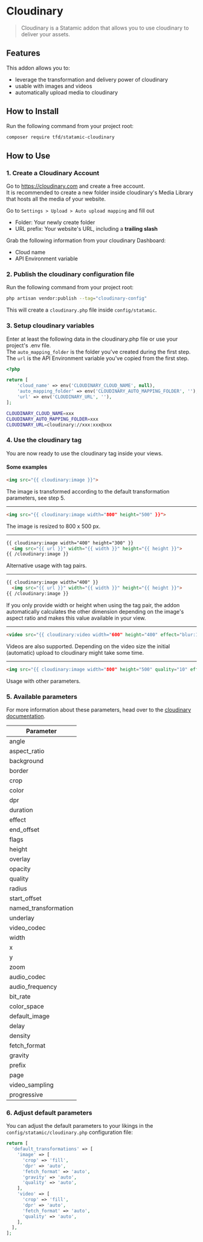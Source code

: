 # Cloudinary

> Cloudinary is a Statamic addon that allows you to use cloudinary to deliver your assets.

## Features

This addon allows you to:

- leverage the transformation and delivery power of cloudinary
- usable with images and videos
- automatically upload media to cloudinary

## How to Install

Run the following command from your project root:

```bash
composer require tfd/statamic-cloudinary
```

## How to Use

### 1. Create a Cloudinary Account

Go to https://cloudinary.com and create a free account.  
It is recommended to create a new folder inside cloudinary's Media Library that hosts all the media of your website.  

Go to `Settings > Upload > Auto upload mapping` and fill out
- Folder: Your newly create folder
- URL prefix: Your website's URL, including a **trailing slash**

Grab the following information from your cloudinary Dashboard:
- Cloud name
- API Environment variable

### 2. Publish the cloudinary configuration file

Run the following command from your project root:

```bash
php artisan vendor:publish --tag="cloudinary-config"
```

This will create a `cloudinary.php` file inside `config/statamic`.

### 3. Setup cloudinary variables

Enter at least the following data in the cloudinary.php file or use your project's .env file.  
The `auto_mapping_folder` is the folder you've created during the first step.
The `url` is the API Environment variable you've copied from the first step.

```php
<?php

return [
    'cloud_name' => env('CLOUDINARY_CLOUD_NAME', null),
    'auto_mapping_folder' => env('CLOUDINARY_AUTO_MAPPING_FOLDER', ''),
    'url' => env('CLOUDINARY_URL', ''),
];
```

```bash
CLOUDINARY_CLOUD_NAME=xxx
CLOUDINARY_AUTO_MAPPING_FOLDER=xxx
CLOUDINARY_URL=cloudinary://xxx:xxx@xxx
```

### 4. Use the cloudinary tag

You are now ready to use the cloudinary tag inside your views.

#### Some examples

```html
<img src="{{ cloudinary:image }}">
```
The image is transformed according to the default transformation parameters, see step 5.

---

```html
<img src="{{ cloudinary:image width="800" height="500" }}">
```
The image is resized to 800 x 500 px.

---

```html
{{ cloudinary:image width="400" height="300" }}
  <img src="{{ url }}" width="{{ width }}" height="{{ height }}">
{{ /cloudinary:image }}
```
Alternative usage with tag pairs.

---

```html
{{ cloudinary:image width="400" }}
  <img src="{{ url }}" width="{{ width }}" height="{{ height }}">
{{ /cloudinary:image }}
```
If you only provide width or height when using the tag pair, the addon automatically calculates the other dimension depending on the image's aspect ratio and makes this value available in your view.

---

```html
<video src="{{ cloudinary:video width="600" height="400" effect="blur:1000" }}" muted autoplay></video>
```
Videos are also supported. Depending on the video size the initial (automatic) upload to cloudinary might take some time.

---

```html
<img src="{{ cloudinary:image width="800" height="500" quality="10" effect="blur:800" opacity="20" }}" alt="">
```
Usage with other parameters.

### 5. Available parameters

For more information about these parameters, head over to the [cloudinary documentation](https://cloudinary.com/documentation/transformation_reference).

| Parameter  |
| ------------- |
| angle  |
| aspect_ratio  |
| background |
| border |
| crop |
| color |
| dpr |
| duration |
| effect |
| end_offset |
| flags |
| height |
| overlay |
| opacity |
| quality |
| radius |
| start_offset |
| named_transformation |
| underlay |
| video_codec |
| width |
| x |
| y |
| zoom |
| audio_codec |
| audio_frequency |
| bit_rate |
| color_space |
| default_image |
| delay |
| density |
| fetch_format |
| gravity |
| prefix |
| page |
| video_sampling |
| progressive |

### 6. Adjust default parameters

You can adjust the default parameters to your likings in the `config/statamic/cloudinary.php` configuration file:

```php
return [
  'default_transformations' => [
    'image' => [
      'crop' => 'fill',
      'dpr' => 'auto',
      'fetch_format' => 'auto',
      'gravity' => 'auto',
      'quality' => 'auto',
    ],
    'video' => [
      'crop' => 'fill',
      'dpr' => 'auto',
      'fetch_format' => 'auto',
      'quality' => 'auto',
    ],
  ],
];
```
